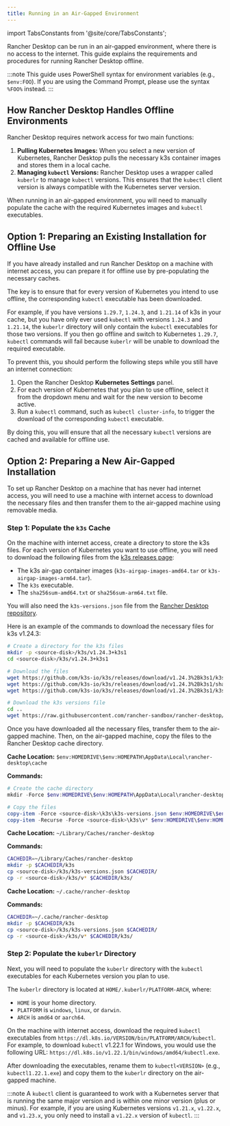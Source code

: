 ```yaml
---
title: Running in an Air-Gapped Environment
---
```


<head>
  <link rel="canonical" href="https://docs.rancherdesktop.io/how-to-guides/running-air-gapped"/>
</head>

import TabsConstants from '@site/core/TabsConstants';

Rancher Desktop can be run in an air-gapped environment, where there is no access to the internet. This guide explains the requirements and procedures for running Rancher Desktop offline.

:::note
This guide uses PowerShell syntax for environment variables (e.g., `$env:FOO`). If you are using the Command Prompt, please use the syntax `%FOO%` instead.
:::

## How Rancher Desktop Handles Offline Environments

Rancher Desktop requires network access for two main functions:

1.  **Pulling Kubernetes Images:** When you select a new version of Kubernetes, Rancher Desktop pulls the necessary k3s container images and stores them in a local cache.
2.  **Managing `kubectl` Versions:** Rancher Desktop uses a wrapper called `kuberlr` to manage `kubectl` versions. This ensures that the `kubectl` client version is always compatible with the Kubernetes server version.

When running in an air-gapped environment, you will need to manually populate the cache with the required Kubernetes images and `kubectl` executables.

## Option 1: Preparing an Existing Installation for Offline Use

If you have already installed and run Rancher Desktop on a machine with internet access, you can prepare it for offline use by pre-populating the necessary caches.

The key is to ensure that for every version of Kubernetes you intend to use offline, the corresponding `kubectl` executable has been downloaded.

For example, if you have versions `1.29.7`, `1.24.3`, and `1.21.14` of k3s in your cache, but you have only ever used `kubectl` with versions `1.24.3` and `1.21.14`, the `kuberlr` directory will only contain the `kubectl` executables for those two versions. If you then go offline and switch to Kubernetes `1.29.7`, `kubectl` commands will fail because `kuberlr` will be unable to download the required executable.

To prevent this, you should perform the following steps while you still have an internet connection:

1.  Open the Rancher Desktop **Kubernetes Settings** panel.
2.  For each version of Kubernetes that you plan to use offline, select it from the dropdown menu and wait for the new version to become active.
3.  Run a `kubectl` command, such as `kubectl cluster-info`, to trigger the download of the corresponding `kubectl` executable.

By doing this, you will ensure that all the necessary `kubectl` versions are cached and available for offline use.

## Option 2: Preparing a New Air-Gapped Installation

To set up Rancher Desktop on a machine that has never had internet access, you will need to use a machine with internet access to download the necessary files and then transfer them to the air-gapped machine using removable media.

### Step 1: Populate the `k3s` Cache

On the machine with internet access, create a directory to store the k3s files. For each version of Kubernetes you want to use offline, you will need to download the following files from the [k3s releases page](https://github.com/k3s-io/k3s/releases):

-   The k3s air-gap container images (`k3s-airgap-images-amd64.tar` or `k3s-airgap-images-arm64.tar`).
-   The `k3s` executable.
-   The `sha256sum-amd64.txt` or `sha256sum-arm64.txt` file.

You will also need the `k3s-versions.json` file from the [Rancher Desktop repository](https://raw.githubusercontent.com/rancher-sandbox/rancher-desktop/main/resources/k3s-versions.json).

Here is an example of the commands to download the necessary files for k3s v1.24.3:

```bash
# Create a directory for the k3s files
mkdir -p <source-disk>/k3s/v1.24.3+k3s1
cd <source-disk>/k3s/v1.24.3+k3s1

# Download the files
wget https://github.com/k3s-io/k3s/releases/download/v1.24.3%2Bk3s1/k3s-airgap-images-amd64.tar
wget https://github.com/k3s-io/k3s/releases/download/v1.24.3%2Bk3s1/sha256sum-amd64.txt
wget https://github.com/k3s-io/k3s/releases/download/v1.24.3%2Bk3s1/k3s

# Download the k3s versions file
cd ..
wget https://raw.githubusercontent.com/rancher-sandbox/rancher-desktop/main/resources/k3s-versions.json
```

Once you have downloaded all the necessary files, transfer them to the air-gapped machine. Then, on the air-gapped machine, copy the files to the Rancher Desktop cache directory.

<Tabs groupId="os" defaultValue={TabsConstants.defaultOs}>
<TabItem value="Windows">

**Cache Location:** `$env:HOMEDRIVE\$env:HOMEPATH\AppData\Local\rancher-desktop\cache`

**Commands:**
```powershell
# Create the cache directory
mkdir -Force $env:HOMEDRIVE\$env:HOMEPATH\AppData\Local\rancher-desktop\cache\k3s

# Copy the files
copy-item -Force <source-disk>\k3s\k3s-versions.json $env:HOMEDRIVE\$env:HOMEPATH\AppData\Local\rancher-desktop\cache\
copy-item -Recurse -Force <source-disk>\k3s\v* $env:HOMEDRIVE\$env:HOMEPATH\AppData\Local\rancher-desktop\cache\k3s\
```

</TabItem>
<TabItem value="macOS">

**Cache Location:** `~/Library/Caches/rancher-desktop`

**Commands:**
```bash
CACHEDIR=~/Library/Caches/rancher-desktop
mkdir -p $CACHEDIR/k3s
cp <source-disk>/k3s/k3s-versions.json $CACHEDIR/
cp -r <source-disk>/k3s/v* $CACHEDIR/k3s/
```

</TabItem>
<TabItem value="Linux">

**Cache Location:** `~/.cache/rancher-desktop`

**Commands:**
```bash
CACHEDIR=~/.cache/rancher-desktop
mkdir -p $CACHEDIR/k3s
cp <source-disk>/k3s/k3s-versions.json $CACHEDIR/
cp -r <source-disk>/k3s/v* $CACHEDIR/k3s/
```

</TabItem>
</Tabs>

### Step 2: Populate the `kuberlr` Directory

Next, you will need to populate the `kuberlr` directory with the `kubectl` executables for each Kubernetes version you plan to use.

The `kuberlr` directory is located at `HOME/.kuberlr/PLATFORM-ARCH`, where:

-   `HOME` is your home directory.
-   `PLATFORM` is `windows`, `linux`, or `darwin`.
-   `ARCH` is `amd64` or `aarch64`.

On the machine with internet access, download the required `kubectl` executables from `https://dl.k8s.io/VERSION/bin/PLATFORM/ARCH/kubectl`. For example, to download `kubectl` v1.22.1 for Windows, you would use the following URL: `https://dl.k8s.io/v1.22.1/bin/windows/amd64/kubectl.exe`.

After downloading the executables, rename them to `kubectl<VERSION>` (e.g., `kubectl1.22.1.exe`) and copy them to the `kuberlr` directory on the air-gapped machine.

:::note
A `kubectl` client is guaranteed to work with a Kubernetes server that is running the same major version and is within one minor version (plus or minus). For example, if you are using Kubernetes versions `v1.21.x`, `v1.22.x`, and `v1.23.x`, you only need to install a `v1.22.x` version of `kubectl`.
:::
